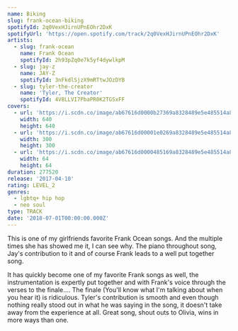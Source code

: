 ```yaml
---
name: Biking
slug: frank-ocean-biking
spotifyId: 2q0VexHJirnUPnEOhr2DxK
spotifyUrl: 'https://open.spotify.com/track/2q0VexHJirnUPnEOhr2DxK'
artists:
  - slug: frank-ocean
    name: Frank Ocean
    spotifyId: 2h93pZq0e7k5yf4dywlkpM
  - slug: jay-z
    name: JAY-Z
    spotifyId: 3nFkdlSjzX9mRTtwJOzDYB
  - slug: tyler-the-creator
    name: 'Tyler, The Creator'
    spotifyId: 4V8LLVI7PbaPR0K2TGSxFF
covers:
  - url: 'https://i.scdn.co/image/ab67616d0000b27369a8328489e5e485514a8667'
    width: 640
    height: 640
  - url: 'https://i.scdn.co/image/ab67616d00001e0269a8328489e5e485514a8667'
    width: 300
    height: 300
  - url: 'https://i.scdn.co/image/ab67616d0000485169a8328489e5e485514a8667'
    width: 64
    height: 64
duration: 277520
release: '2017-04-10'
rating: LEVEL_2
genres:
  - lgbtq+ hip hop
  - neo soul
type: TRACK
date: '2018-07-01T00:00:00.000Z'
---
```

This is one of my girlfriends favorite Frank Ocean songs. And the multiple times she has
showed me it, I can see why. The piano throughout song, Jay's contribution to it and of course
Frank leads to a well put together song.

It has quickly become one of my favorite Frank songs as well, the instrumentation is expertly
put together and with Frank's voice through the verses to the finale.... The finale
(You'll know what I'm talking about when you hear it) is ridiculous. Tyler's contribution is
smooth and even though nothing really stood out in what he was saying in the song, it doesn't
take away from the experience at all. Great song, shout outs to Olivia, wins in more ways than one.
